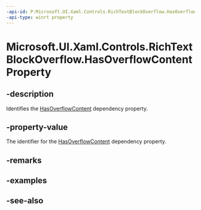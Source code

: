 ```yaml
---
-api-id: P:Microsoft.UI.Xaml.Controls.RichTextBlockOverflow.HasOverflowContentProperty
-api-type: winrt property
---
```


<!-- Property syntax
public Windows.UI.Xaml.DependencyProperty HasOverflowContentProperty { get; }
-->

# Microsoft.UI.Xaml.Controls.RichTextBlockOverflow.HasOverflowContentProperty

## -description
Identifies the [HasOverflowContent](richtextblockoverflow_hasoverflowcontent.md) dependency property.

## -property-value
The identifier for the [HasOverflowContent](richtextblockoverflow_hasoverflowcontent.md) dependency property.

## -remarks

## -examples

## -see-also

